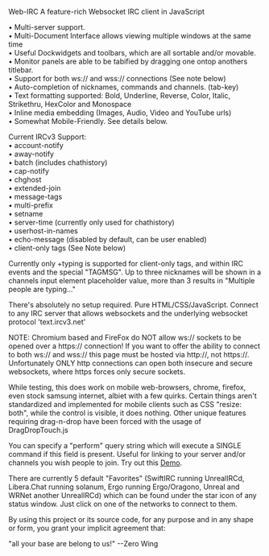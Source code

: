 Web-IRC
A feature-rich Websocket IRC client in JavaScript

• Multi-server support.<br>
• Multi-Document Interface allows viewing multiple windows at the same time<br>
• Useful Dockwidgets and toolbars, which are all sortable and/or movable.<br>
• Monitor panels are able to be tabified by dragging one ontop anothers titlebar.<br>
• Support for both ws:// and wss:// connections (See note below)<br>
• Auto-completion of nicknames, commands and channels. (tab-key)<br>
• Text formatting supported: Bold, Underline, Reverse, Color, Italic, Strikethru, HexColor and Monospace<br>
• Inline media embedding (Images, Audio, Video and YouTube urls)<br>
• Somewhat Mobile-Friendly. See details below.<br>

Current IRCv3 Support:<br>
• account-notify<br>
• away-notify<br>
• batch (includes chathistory)<br>
• cap-notify<br>
• chghost<br>
• extended-join<br>
• message-tags<br>
• multi-prefix<br>
• setname<br>
• server-time (currently only used for chathistory)<br>
• userhost-in-names<br>
• echo-message (disabled by default, can be user enabled)<br>
• client-only tags (See Note below)

Currently only +typing is supported for client-only tags, and within IRC events and the special "TAGMSG". Up to three nicknames will be shown in a channels input element placeholder value, more than 3 results in "Multiple people are typing..."

There's absolutely no setup required. Pure HTML/CSS/JavaScript. Connect to any IRC server that allows websockets and the underlying websocket protocol 'text.ircv3.net'

NOTE: Chromium based and FireFox do NOT allow ws:// sockets to be opened over a https:// connection! If you want to offer the ability to connect to both ws:// and wss:// this page must be hosted via http://, not https://. Unfortunately ONLY http connections can open both insecure and secure websockets, where https forces only secure sockets.

While testing, this does work on mobile web-browsers, chrome, firefox, even stock samsung internet, albiet with a few quirks. Certain things aren't standardized and implemented for mobile clients such as CSS "resize: both", while the control is visible, it does nothing.
Other unique features requiring drag-n-drop have been forced with the usage of DragDropTouch.js

You can specify a "perform" query string which will execute a SINGLE command if this field is present. Useful for linking to your server and/or channels you wish people to join. 
Try out this <a href="https://chat.swiftirc.net/?perform=/server+-j+%23swiftirc,%23bullshit+wss://fiery.swiftirc.net:4443">Demo</a>. 

There are currently 5 default "Favorites" (SwiftIRC running UnrealIRCd, Libera.Chat running solanum, Ergo running Ergo/Oragono, Unreal and WRNet another UnrealIRCd) which can be found under the star icon of any status window. Just click on one of the networks to connect to them.

By using this project or its source code, for any purpose and in any shape or form, you grant your implicit agreement that:

"all your base are belong to us!"
    --Zero Wing

